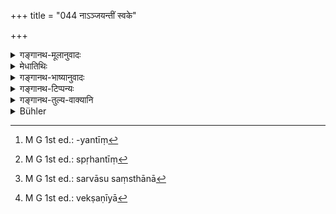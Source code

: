 +++
title = "044 नाऽञ्जयन्तीं स्वके"

+++

<details><summary>गङ्गानथ-मूलानुवादः</summary>

The brāhmaṇa, desiring brightness, shall not look at a woman who is a pplying collyrium to her own eyes, or who has anointed herself, or who is uncovered, or is bringing forth a child.—(44)
</details>

<details><summary>मेधातिथिः</summary>

परस्य्**आञ्जयन्ती**[^१०८] शोभत एव । **अनावृतां** अपावृतवसनाम् । अवगुण्ठिताम् एव हि वेशेषेण स्पृहयन्ति[^१०९] । निर्वसनाङ्गीं निपुणतरं वक्ष्यमाणां न सर्वतः सर्वा सुसंस्थाना[^११०] भवतीति निरम्बरा नेक्षणीया[^१११] । **तेजःकामः** । तेजः वर्णोज्ज्वलता, उत्साहप्रयोगश् च ॥ ४.४४ ॥


[^१११]:
     M G 1st ed.: vekṣaṇīyā


[^११०]:
     M G 1st ed.: sarvāsu saṃsthānā


[^१०९]:
     M G 1st ed.: spṛhantīṃ


[^१०८]:
     M G 1st ed.: -yantīṃ
</details>

<details><summary>गङ्गानथ-भाष्यानुवादः</summary>

One who is applying collyrium to another’s eyes, looks beautiful (hence there is no harm in looking at her).

‘*Uncovered*’— with her clothing removed. As a rule, men long for locking at a woman only when she is veiled; while, when the woman is undressed, all her limbs become visible, and, on scrutiny, nil these may not turn out to be shapely; consequently, one should avoid looking at a naked woman.

‘*Desiring brightness*.’—‘Brightness’ stands for brightness of complexion, as also for energy.—(44)
</details>

<details><summary>गङ्गानथ-टिप्पन्यः</summary>

This verse is quoted in *Aparārka* (p. 180);—in *Mitākṣarā*, (on
1.135);—in *Madanapārijāta* (p. 123);—in *Vīramitrodaya* (Saṃskāra, p.
578);—in *Smṛtisāroddhāra*, (p. 320);—and in *Saṃskāramayūkha* (p. 71).
</details>

<details><summary>गङ्गानथ-तुल्य-वाक्यानि</summary>

**(verses 4.43-44)  
**

See Comparative notes for [Verse
4.43].
</details>

<details><summary>Bühler</summary>

044	A Brahmana who desires energy must not look at (a woman) who applies collyrium to her eyes, has anointed or uncovered herself or brings forth (a child).
</details>
